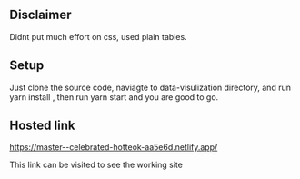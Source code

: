 ## Disclaimer

Didnt put much effort on css, used plain tables.

## Setup

Just clone the source code, naviagte to data-visulization directory, and run yarn install , then run yarn start and you are good to go.

## Hosted link

https://master--celebrated-hotteok-aa5e6d.netlify.app/

This link can be visited to see the working site
